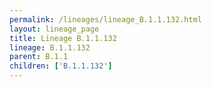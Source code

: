 ```yaml
---
permalink: /lineages/lineage_B.1.1.132.html
layout: lineage_page
title: Lineage B.1.1.132
lineage: B.1.1.132
parent: B.1.1
children: ['B.1.1.132']
---
```

